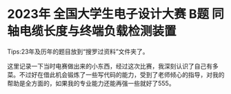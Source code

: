 # 2023年 全国大学生电子设计大赛 B题 同轴电缆长度与终端负载检测装置

Tips:23年及历年的题目放到“搜罗过资料”文件夹了。



这里记录一下当时电赛做出来的小东西，经过这次比赛，我深刻认识了自己有多菜。不过好在借此机会锻炼了一些写代码的能力，受到了老师倾心的指导，对我的帮助是全方面的，如果我的专业能力还能再强一些就好了555。
